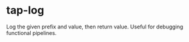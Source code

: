 # tap-log
Log the given prefix and value, then return value. Useful for debugging functional pipelines.
